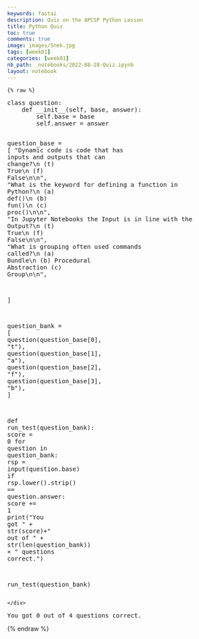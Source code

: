 ```yaml
---
keywords: fastai
description: Quiz on the APCSP Python Lesson 
title: Python Quiz
toc: true
comments: true
image: images/Snek.jpg
tags: [week01]
categories: [week01]
nb_path: _notebooks/2022-08-28-Quiz.ipynb
layout: notebook
---
```


<!--
#################################################
### THIS FILE WAS AUTOGENERATED! DO NOT EDIT! ###
#################################################
# file to edit: _notebooks/2022-08-28-Quiz.ipynb
-->

<div class="container" id="notebook-container">
        
    {% raw %}
    
<div class="cell border-box-sizing code_cell rendered">
<div class="input">

<div class="inner_cell">
    <div class="input_area">
<div class=" highlight hl-ipython3"><pre><span></span><span class="k">class</span> <span class="nc">question</span><span class="p">:</span>
    <span class="k">def</span> <span class="fm">__init__</span><span class="p">(</span><span class="bp">self</span><span class="p">,</span> <span class="n">base</span><span class="p">,</span> <span class="n">answer</span><span class="p">):</span>
        <span class="bp">self</span><span class="o">.</span><span class="n">base</span> <span class="o">=</span> <span class="n">base</span>
        <span class="bp">self</span><span class="o">.</span><span class="n">answer</span> <span class="o">=</span> <span class="n">answer</span>


<span class="n">question_base</span> <span class="o">=</span> <span class="p">[</span>
    <span class="s2">&quot;Dynamic code is code that has inputs and outputs that can change?</span><span class="se">\n</span><span class="s2"> (t) True</span><span class="se">\n</span><span class="s2"> (f) False</span><span class="se">\n\n</span><span class="s2">&quot;</span><span class="p">,</span>
    <span class="s2">&quot;What is the keyword for defining a function in Python?</span><span class="se">\n</span><span class="s2"> (a) def()</span><span class="se">\n</span><span class="s2"> (b) fun()</span><span class="se">\n</span><span class="s2"> (c) proc()</span><span class="se">\n\n</span><span class="s2">&quot;</span><span class="p">,</span>
    <span class="s2">&quot;In Jupyter Notebooks the Input is in line with the Output?</span><span class="se">\n</span><span class="s2"> (t) True</span><span class="se">\n</span><span class="s2"> (f) False</span><span class="se">\n\n</span><span class="s2">&quot;</span><span class="p">,</span>
    <span class="s2">&quot;What is grouping often used commands called?</span><span class="se">\n</span><span class="s2"> (a) Bundle</span><span class="se">\n</span><span class="s2"> (b) Procedural Abstraction (c) Group</span><span class="se">\n\n</span><span class="s2">&quot;</span><span class="p">,</span>

<span class="p">]</span>

<span class="n">question_bank</span> <span class="o">=</span> <span class="p">[</span>
    <span class="n">question</span><span class="p">(</span><span class="n">question_base</span><span class="p">[</span><span class="mi">0</span><span class="p">],</span> <span class="s2">&quot;t&quot;</span><span class="p">),</span>
    <span class="n">question</span><span class="p">(</span><span class="n">question_base</span><span class="p">[</span><span class="mi">1</span><span class="p">],</span> <span class="s2">&quot;a&quot;</span><span class="p">),</span>
    <span class="n">question</span><span class="p">(</span><span class="n">question_base</span><span class="p">[</span><span class="mi">2</span><span class="p">],</span> <span class="s2">&quot;f&quot;</span><span class="p">),</span>
    <span class="n">question</span><span class="p">(</span><span class="n">question_base</span><span class="p">[</span><span class="mi">3</span><span class="p">],</span> <span class="s2">&quot;b&quot;</span><span class="p">),</span>
<span class="p">]</span>


<span class="k">def</span> <span class="nf">run_test</span><span class="p">(</span><span class="n">question_bank</span><span class="p">):</span>
    <span class="n">score</span> <span class="o">=</span> <span class="mi">0</span>
    <span class="k">for</span> <span class="n">question</span> <span class="ow">in</span> <span class="n">question_bank</span><span class="p">:</span>
        <span class="n">rsp</span> <span class="o">=</span> <span class="nb">input</span><span class="p">(</span><span class="n">question</span><span class="o">.</span><span class="n">base</span><span class="p">)</span>
        <span class="k">if</span> <span class="n">rsp</span><span class="o">.</span><span class="n">lower</span><span class="p">()</span><span class="o">.</span><span class="n">strip</span><span class="p">()</span> <span class="o">==</span> <span class="n">question</span><span class="o">.</span><span class="n">answer</span><span class="p">:</span>
            <span class="n">score</span> <span class="o">+=</span> <span class="mi">1</span>
    <span class="nb">print</span><span class="p">(</span><span class="s2">&quot;You got &quot;</span> <span class="o">+</span> <span class="nb">str</span><span class="p">(</span><span class="n">score</span><span class="p">)</span><span class="o">+</span><span class="s2">&quot; out of &quot;</span> <span class="o">+</span> <span class="nb">str</span><span class="p">(</span><span class="nb">len</span><span class="p">(</span><span class="n">question_bank</span><span class="p">))</span> <span class="o">+</span> <span class="s2">&quot; questions correct.&quot;</span><span class="p">)</span>


<span class="n">run_test</span><span class="p">(</span><span class="n">question_bank</span><span class="p">)</span>
</pre></div>

    </div>
</div>
</div>

<div class="output_wrapper">
<div class="output">

<div class="output_area">

<div class="output_subarea output_stream output_stdout output_text">
<pre>You got 0 out of 4 questions correct.
</pre>
</div>
</div>

</div>
</div>

</div>
    {% endraw %}

</div>
 

